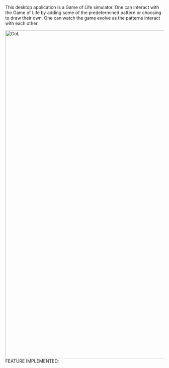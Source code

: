 This desktop application is a Game of Life simulator. One can interact with the Game of Life by adding some of the predetermined pattern or choosing to draw their own. One can watch the game evolve as the patterns interact with each other.

<img width="1044" alt="GoL" src="https://user-images.githubusercontent.com/40139950/149685491-09fcd0dd-6712-45a9-a8c3-3846c1486ed8.png">
FEATURE IMPLEMENTED: <br />

